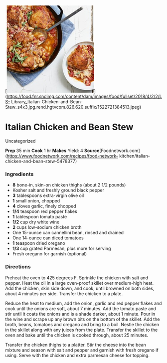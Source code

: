 ﻿

[![](./images/8e65f09c-cbc0-40ef-8fba-74d36bf3374d.jpg)](https://food.fnr.sndimg.com/content/dam/images/food/fullset/2018/4/2/2/LS-
Library_Italian-Chicken-and-Bean-
Stew_s4x3.jpg.rend.hgtvcom.826.620.suffix/1522721384513.jpeg)

#  Italian Chicken and Bean Stew

Uncategorized

 **Prep** 35 min **Cook** 1 hr **Makes** Yield: 4
**Source**[Foodnetwork.com](https://www.foodnetwork.com/recipes/food-network-
kitchen/italian-chicken-and-bean-stew-5478377)

###  Ingredients

  * **8** bone-in, skin-on chicken thighs (about 2 1/2 pounds)
  * Kosher salt and freshly ground black pepper
  *  **3** tablespoons extra-virgin olive oil
  *  **1** small onion, chopped
  *  **4** cloves garlic, finely chopped
  *  **1/4** teaspoon red pepper flakes
  *  **1** tablespoon tomato paste
  *  **1/2** cup dry white wine
  *  **2** cups low-sodium chicken broth
  * One 15-ounce can cannellini bean, rinsed and drained
  * One 14-ounce can diced tomatoes
  *  **1** teaspoon dried oregano
  *  **1/3** cup grated Parmesan, plus more for serving
  * Fresh oregano for garnish (optional)

###  Directions

Preheat the oven to 425 degrees F. Sprinkle the chicken with salt and pepper.
Heat the oil in a large oven-proof skillet over medium-high heat. Add the
chicken, skin side down, and cook, until browned on both sides, about 4
minutes per side. Transfer the chicken to a plate.

Reduce the heat to medium, add the onion, garlic and red pepper flakes and
cook until the onions are soft, about 7 minutes. Add the tomato paste and stir
until it coats the onions and is a shade darker, about 1 minute. Pour in the
wine and scrape up any brown bits on the bottom of the skillet. Add the broth,
beans, tomatoes and oregano and bring to a boil. Nestle the chicken in the
skillet along with any juices from the plate. Transfer the skillet to the oven
and bake until the chicken is cooked through, about 25 minutes.

Transfer the chicken thighs to a platter. Stir the cheese into the bean
mixture and season with salt and pepper and garnish with fresh oregano if
using. Serve with the chicken and extra parmesan cheese for topping.

